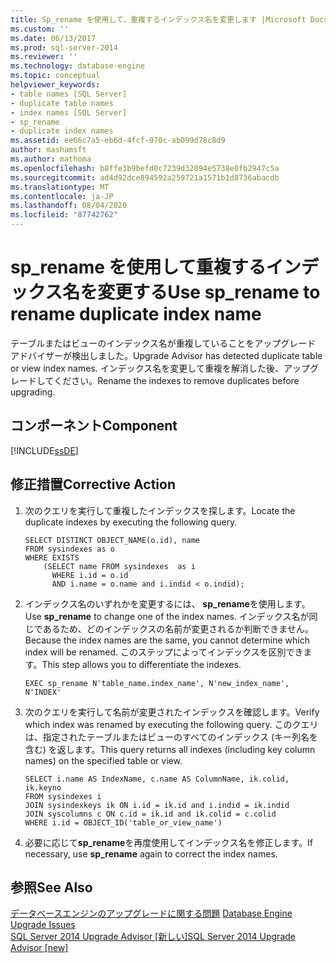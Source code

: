 ```yaml
---
title: Sp_rename を使用して、重複するインデックス名を変更します |Microsoft Docs
ms.custom: ''
ms.date: 06/13/2017
ms.prod: sql-server-2014
ms.reviewer: ''
ms.technology: database-engine
ms.topic: conceptual
helpviewer_keywords:
- table names [SQL Server]
- duplicate table names
- index names [SQL Server]
- sp_rename
- duplicate index names
ms.assetid: ee66c7a5-eb6d-4fcf-970c-ab099d78c8d9
author: mashamsft
ms.author: mathoma
ms.openlocfilehash: b8ffe3b9befd0c7239d32094e5738e0fb2947c5a
ms.sourcegitcommit: ad4d92dce894592a259721a1571b1d8736abacdb
ms.translationtype: MT
ms.contentlocale: ja-JP
ms.lasthandoff: 08/04/2020
ms.locfileid: "87742762"
---
```

# <a name="use-sp_rename-to-rename-duplicate-index-name"></a><span data-ttu-id="675e7-102">sp_rename を使用して重複するインデックス名を変更する</span><span class="sxs-lookup"><span data-stu-id="675e7-102">Use sp_rename to rename duplicate index name</span></span>
  <span data-ttu-id="675e7-103">テーブルまたはビューのインデックス名が重複していることをアップグレード アドバイザーが検出しました。</span><span class="sxs-lookup"><span data-stu-id="675e7-103">Upgrade Advisor has detected duplicate table or view index names.</span></span> <span data-ttu-id="675e7-104">インデックス名を変更して重複を解消した後、アップグレードしてください。</span><span class="sxs-lookup"><span data-stu-id="675e7-104">Rename the indexes to remove duplicates before upgrading.</span></span>  
  
## <a name="component"></a><span data-ttu-id="675e7-105">コンポーネント</span><span class="sxs-lookup"><span data-stu-id="675e7-105">Component</span></span>  
 [!INCLUDE[ssDE](../../includes/ssde-md.md)]  
  
## <a name="corrective-action"></a><span data-ttu-id="675e7-106">修正措置</span><span class="sxs-lookup"><span data-stu-id="675e7-106">Corrective Action</span></span>  
  
1.  <span data-ttu-id="675e7-107">次のクエリを実行して重複したインデックスを探します。</span><span class="sxs-lookup"><span data-stu-id="675e7-107">Locate the duplicate indexes by executing the following query.</span></span>  
  
    ```  
    SELECT DISTINCT OBJECT_NAME(o.id), name  
    FROM sysindexes as o  
    WHERE EXISTS   
        (SELECT name FROM sysindexes  as i  
          WHERE i.id = o.id  
          AND i.name = o.name and i.indid < o.indid);  
    ```  
  
2.  <span data-ttu-id="675e7-108">インデックス名のいずれかを変更するには、 **sp_rename**を使用します。</span><span class="sxs-lookup"><span data-stu-id="675e7-108">Use **sp_rename** to change one of the index names.</span></span> <span data-ttu-id="675e7-109">インデックス名が同じであるため、どのインデックスの名前が変更されるか判断できません。</span><span class="sxs-lookup"><span data-stu-id="675e7-109">Because the index names are the same, you cannot determine which index will be renamed.</span></span> <span data-ttu-id="675e7-110">このステップによってインデックスを区別できます。</span><span class="sxs-lookup"><span data-stu-id="675e7-110">This step allows you to differentiate the indexes.</span></span>  
  
    ```  
    EXEC sp_rename N'table_name.index_name', N'new_index_name', N'INDEX'  
    ```  
  
3.  <span data-ttu-id="675e7-111">次のクエリを実行して名前が変更されたインデックスを確認します。</span><span class="sxs-lookup"><span data-stu-id="675e7-111">Verify which index was renamed by executing the following query.</span></span> <span data-ttu-id="675e7-112">このクエリは、指定されたテーブルまたはビューのすべてのインデックス (キー列名を含む) を返します。</span><span class="sxs-lookup"><span data-stu-id="675e7-112">This query returns all indexes (including key column names) on the specified table or view.</span></span>  
  
    ```  
    SELECT i.name AS IndexName, c.name AS ColumnName, ik.colid, ik.keyno  
    FROM sysindexes i  
    JOIN sysindexkeys ik ON i.id = ik.id and i.indid = ik.indid   
    JOIN syscolumns c ON c.id = ik.id and ik.colid = c.colid  
    WHERE i.id = OBJECT_ID('table_or_view_name')  
    ```  
  
4.  <span data-ttu-id="675e7-113">必要に応じて**sp_rename**を再度使用してインデックス名を修正します。</span><span class="sxs-lookup"><span data-stu-id="675e7-113">If necessary, use **sp_rename** again to correct the index names.</span></span>  
  
## <a name="see-also"></a><span data-ttu-id="675e7-114">参照</span><span class="sxs-lookup"><span data-stu-id="675e7-114">See Also</span></span>  
 <span data-ttu-id="675e7-115">[データベースエンジンのアップグレードに関する問題](../../../2014/sql-server/install/database-engine-upgrade-issues.md) </span><span class="sxs-lookup"><span data-stu-id="675e7-115">[Database Engine Upgrade Issues](../../../2014/sql-server/install/database-engine-upgrade-issues.md) </span></span>  
 [<span data-ttu-id="675e7-116">SQL Server 2014 Upgrade Advisor &#91;新しい&#93;</span><span class="sxs-lookup"><span data-stu-id="675e7-116">SQL Server 2014 Upgrade Advisor &#91;new&#93;</span></span>](sql-server-2014-upgrade-advisor.md)  
  
  
